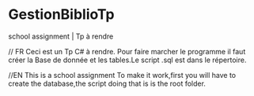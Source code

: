 # GestionBiblioTp
school assignment | Tp à rendre 

// FR
Ceci est un Tp C# à rendre.
Pour faire marcher le programme il faut créer la Base de donnée et les tables.Le script .sql est dans le répertoire.

//EN
This is a school assignment
To make it work,first you will have to create the database,the script doing that is is the root folder.








